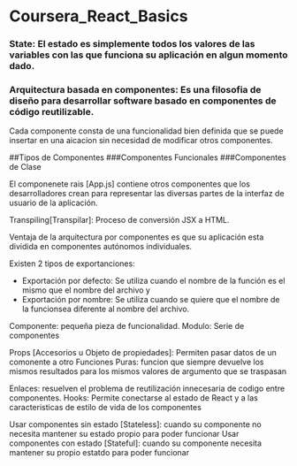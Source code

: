 # Coursera_React_Basics

### State: El estado es simplemente todos los valores de las variables con las que funciona su aplicación en algun momento dado.

### Arquitectura basada en componentes: Es una filosofia de diseño para desarrollar software basado en componentes de código reutilizable.

Cada componente consta de una funcionalidad bien definida que se puede insertar en una aicacion sin necesidad de modificar otros componentes.

##Tipos de Componentes
###Componentes Funcionales
###Componentes de Clase

El componenete rais [App.js] contiene otros componentes que los desarrolladores crean para representar las diversas partes de la interfaz de usuario de la aplicación.

Transpiling[Transpilar]: Proceso de conversión JSX a HTML.

Ventaja de la arquitectura por componentes es que su aplicación esta dividida en componentes autónomos individuales.

Existen 2 tipos de exportanciones:

- Exportación por defecto: Se utiliza cuando el nombre de la función es el mismo que el nombre del archivo y
- Exportación por nombre: Se utiliza cuando se quiere que el nombre de la funcionsea diferente al nombre del archivo.

Componente: pequeña pieza de funcionalidad.
Modulo: Serie de componentes

Props [Accesorios u Objeto de propiedades]: Permiten pasar datos de un comonente a otro
Funciones Puras: funcion que siempre devuelve los mismos resultados para los mismos valores de argumento que se traspasan

Enlaces: resuelven el problema de reutilización innecesaria de codigo entre componentes.
Hooks: Permite conectarse al estado de React y a las caracteristicas de estilo de vida de los componentes

Usar componentes sin estado [Stateless]: cuando su componente no necesita mantener su estado propio para poder funcionar
Usar componentes con estado [Stateful]: cuando su componente necesita mantener su propio estatdo para poder funcionar
